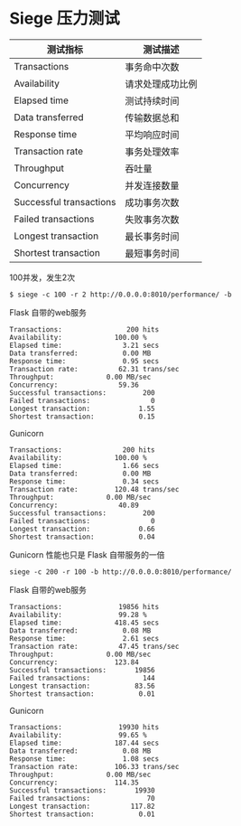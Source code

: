 # Siege 压力测试


测试指标 | 测试描述
--- | ---
Transactions | 事务命中次数
Availability | 请求处理成功比例
Elapsed time | 测试持续时间
Data transferred | 传输数据总和
Response time | 平均响应时间
Transaction rate | 事务处理效率
Throughput | 吞吐量
Concurrency | 并发连接数量
Successful transactions | 成功事务次数
Failed transactions | 失败事务次数
Longest transaction | 最长事务时间
Shortest transaction | 最短事务时间



100并发，发生2次
```
$ siege -c 100 -r 2 http://0.0.0.0:8010/performance/ -b
```

Flask 自带的web服务
```
Transactions:                200 hits
Availability:             100.00 %
Elapsed time:               3.21 secs
Data transferred:           0.00 MB
Response time:              0.95 secs
Transaction rate:          62.31 trans/sec
Throughput:             0.00 MB/sec
Concurrency:               59.36
Successful transactions:         200
Failed transactions:               0
Longest transaction:            1.55
Shortest transaction:           0.15
```

Gunicorn
```
Transactions:               200 hits
Availability:             100.00 %
Elapsed time:               1.66 secs
Data transferred:           0.00 MB
Response time:              0.34 secs
Transaction rate:         120.48 trans/sec
Throughput:             0.00 MB/sec
Concurrency:               40.89
Successful transactions:         200
Failed transactions:               0
Longest transaction:            0.66
Shortest transaction:           0.04
```

Gunicorn 性能也只是 Flask 自带服务的一倍



```
siege -c 200 -r 100 -b http://0.0.0.0:8010/performance/
```

Flask 自带的web服务
```
Transactions:		       19856 hits
Availability:		       99.28 %
Elapsed time:		      418.45 secs
Data transferred:	        0.08 MB
Response time:		        2.61 secs
Transaction rate:	       47.45 trans/sec
Throughput:		        0.00 MB/sec
Concurrency:		      123.84
Successful transactions:       19856
Failed transactions:	         144
Longest transaction:	       83.56
Shortest transaction:	        0.01
```

Gunicorn
```
Transactions:		       19930 hits
Availability:		       99.65 %
Elapsed time:		      187.44 secs
Data transferred:	        0.08 MB
Response time:		        1.08 secs
Transaction rate:	      106.33 trans/sec
Throughput:		        0.00 MB/sec
Concurrency:		      114.35
Successful transactions:       19930
Failed transactions:	          70
Longest transaction:	      117.82
Shortest transaction:	        0.01
```
